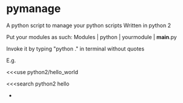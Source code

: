 # pymanage
A python script to manage your python scripts
Written in python 2

Put your modules as such:
                Modules
                   |
                python
                   |
               yourmodule
                   |
               __main__.py

Invoke it by typing "python ." in terminal without quotes

E.g.

<<<use python2/hello_world

<<<search python2 hello

*
